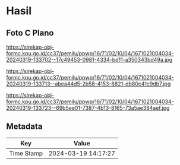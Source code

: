 # Hasil

## Foto C Plano

https://sirekap-obj-formc.kpu.go.id/cc37/pemilu/ppwp/16/71/02/10/04/1671021004034-20240319-133702--17c49453-0981-4334-bd11-a350343bd49a.jpg

https://sirekap-obj-formc.kpu.go.id/cc37/pemilu/ppwp/16/71/02/10/04/1671021004034-20240319-133713--abea44d5-2b58-4153-8821-db80c41c9db7.jpg

https://sirekap-obj-formc.kpu.go.id/cc37/pemilu/ppwp/16/71/02/10/04/1671021004034-20240319-133723--69b5ee01-7387-4b13-8165-73a5ae384aef.jpg


## Metadata

| Key        | Value               |
| ---------- | ------------------- |
| Time Stamp | 2024-03-19 14:17:27 |




